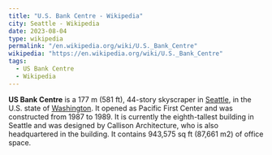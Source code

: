 ```yaml
---
title: "U.S. Bank Centre - Wikipedia"
city: Seattle - Wikipedia
date: 2023-08-04
type: wikipedia
permalink: "/en.wikipedia.org/wiki/U.S._Bank_Centre"
wikipedia: "https://en.wikipedia.org/wiki/U.S._Bank_Centre"
tags:
  - US Bank Centre
  - Wikipedia
---
```

**US Bank Centre** is a 177 m (581 ft), 44-story skyscraper in [Seattle](/en.wikipedia.org/wiki/Seattle), in the U.S. state of [Washington](/en.wikipedia.org/wiki/Washington_(state)). It opened as Pacific First Center and was constructed from 1987 to 1989. It is currently the eighth-tallest building in Seattle and was designed by Callison Architecture, who is also headquartered in the building. It contains 943,575 sq ft (87,661 m2) of office space.
